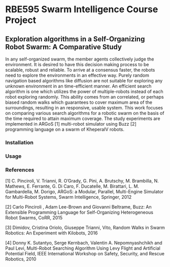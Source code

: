 # RBE595 Swarm Intelligence Course Project

## Exploration algorithms in a Self-Organizing Robot Swarm: A Comparative Study  
In any self-organized swarm, the member agents collectively judge the environment. It is desired to have this decision making process to be scalable, robust and reliable. To arrive at a consensus faster, the robots need to explore the environments in an effective way. 
Purely random navigation based algorithms like diffusion are not suitable for exploring any unknown environment in an time-efficient manner. An efficient search algorithm is one which utilizes the power of multiple-robots instead of each robot exploring randomly. This ability comes from an correlated, or perhaps biased random walks which guarantees to cover maximum area of the surroundings, resulting in an responsive, usable system. 
This work focuses on comparing various search algorithms for a robotic swarm on the basis of the time required to attain maximum coverage. The study experiments are implemented in ARGoS [1] multi-robot simulator using Buzz [2] programming language on a swarm of KheperaIV robots.


### Installation



### Usage



### References
[1] C. Pinciroli, V. Trianni, R. O’Grady, G. Pini, A. Brutschy, M. Brambilla, N. Mathews, E. Ferrante, G. Di Caro, F. Ducatelle, M. Birattari, L. M. Gambardella, M. Dorigo, ARGoS: a Modular, Parallel, Multi-Engine Simulator for Multi-Robot Systems, Swarm Intelligence, Springer, 2012

[2] Carlo Pinciroli , Adam Lee-Brown and Giovanni Beltrame, Buzz: An Extensible Programming Language for Self-Organizing Heterogeneous Robot Swarms, CoRR, 2015

[3] Dimidov, Cristina Oriolo, Giuseppe Trianni, Vito, Random Walks in Swarm Robotics: An Experiment with Kilobots, 2016

[4] Donny K. Sutantyo, Serge Kernbach, Valentin A. Nepomnyashchikh and Paul Levi, Multi-Robot Searching Algorithm Using Levy Flight and Artificial Potential Field, IEEE International Workshop on Safety, Security, and Rescue Robotics, 2010
